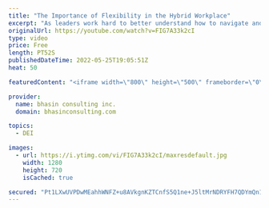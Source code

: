 ```yaml
---
title: "The Importance of Flexibility in the Hybrid Workplace"
excerpt: "As leaders work hard to better understand how to navigate and manage hybrid work environments in order to foster inclusive experiences, it’s critical that they consider the importance of flexibility. In this video, bci’s Mental Health Expert-in-Residence, Dr. Komal Bhasin discusses why and how leaders"
originalUrl: https://youtube.com/watch?v=FIG7A33k2cI
type: video
price: Free
length: PT52S
publishedDateTime: 2022-05-25T19:05:51Z
heat: 50

featuredContent: "<iframe width=\"800\" height=\"500\" frameborder=\"0\" src=\"https://www.youtube.com/embed/FIG7A33k2cI\" allow=\"accelerometer; autoplay; encrypted-media; gyroscope; picture-in-picture\" allowfullscreen></iframe>"

provider:
  name: bhasin consulting inc.
  domain: bhasinconsulting.com

topics:
  - DEI

images:
  - url: https://i.ytimg.com/vi/FIG7A33k2cI/maxresdefault.jpg
    width: 1280
    height: 720
    isCached: true

secured: "Pt1LXwUVPDwMEahhWNFZ+u8AVkgnKZTCnfS5Q1ne+J5ltMrNDRYFH7QDYmQn1jzE9xXdrmymnjV6WK+ZdF9ZLVFvA8x1sEKa4fUTtsz5TU+Ip1OyiKfZ6dZTunde0gLIqNGrJAZVTaqFhMdqblxKmxOyJtKCtPj1BcTT+kzXtr3FW9Cdyus3QEpqWeDmvSHbLbmg5bHhYfLNhP3KibBAcnIURLBY8CNliy7hfnTeFjvjQisCs3UXTcKZtwVysmQ99eBncicTykESXqFKtPWsNx7Qh2G07u6LfcM3O6NYWVP6Rj6T4Bg+pDB/EEvBpfK2bI9peyZj/9jCR9OE9gumDFPZnc6J6CYLCQ+54fnsnfj5ZLw84miLd4Dl6i7+MsaMXz6hBMnUK/Ud1wKCMOp9UjkEq7P2wArR1jHxd+YsvCo=;wOSXrNKOaHa1a6geFSLWGA=="
---
```


